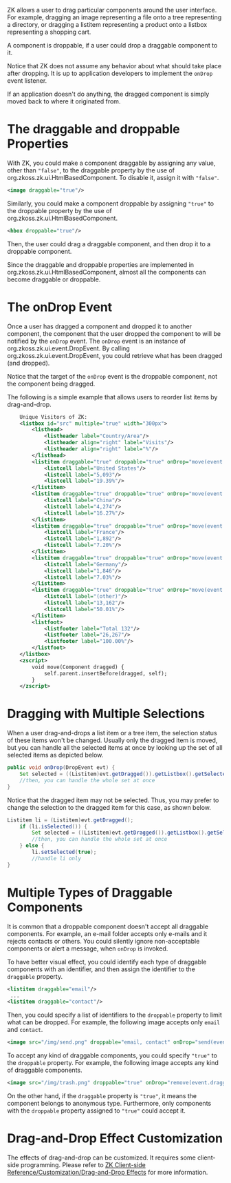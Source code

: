 

ZK allows a user to drag particular components around the user
interface. For example, dragging an image representing a file onto a
tree representing a directory, or dragging a listitem representing a
product onto a listbox representing a shopping cart.

A component is droppable, if a user could drop a draggable component to
it.

Notice that ZK does not assume any behavior about what should take place
after dropping. It is up to application developers to implement the
`onDrop` event listener.

If an application doesn't do anything, the dragged component is simply
moved back to where it originated from.

# The draggable and droppable Properties

With ZK, you could make a component draggable by assigning any value,
other than `"false"`, to the draggable property by the use of
<javadoc method="setDraggable(java.lang.String)">org.zkoss.zk.ui.HtmlBasedComponent</javadoc>.
To disable it, assign it with `"false"`.

``` xml
<image draggable="true"/>
```

Similarly, you could make a component droppable by assigning `"true"` to
the droppable property by the use of
<javadoc method="setDroppable(java.lang.String)">org.zkoss.zk.ui.HtmlBasedComponent</javadoc>.

``` xml
<hbox droppable="true"/>
```

Then, the user could drag a draggable component, and then drop it to a
droppable component.

Since the draggable and droppable properties are implemented in
<javadoc>org.zkoss.zk.ui.HtmlBasedComponent</javadoc>, almost all the
components can become draggable or droppable.

# The onDrop Event

Once a user has dragged a component and dropped it to another component,
the component that the user dropped the component to will be notified by
the `onDrop` event. The `onDrop` event is an instance of
<javadoc>org.zkoss.zk.ui.event.DropEvent</javadoc>. By calling
<javadoc method="getDragged()">org.zkoss.zk.ui.event.DropEvent</javadoc>,
you could retrieve what has been dragged (and dropped).

Notice that the target of the `onDrop` event is the droppable component,
not the component being dragged.

The following is a simple example that allows users to reorder list
items by drag-and-drop.

``` xml
    Unique Visitors of ZK:
    <listbox id="src" multiple="true" width="300px">
        <listhead>
            <listheader label="Country/Area"/>
            <listheader align="right" label="Visits"/>
            <listheader align="right" label="%"/>
        </listhead>
        <listitem draggable="true" droppable="true" onDrop="move(event.dragged)">
            <listcell label="United States"/>
            <listcell label="5,093"/>
            <listcell label="19.39%"/>
        </listitem>
        <listitem draggable="true" droppable="true" onDrop="move(event.dragged)">
            <listcell label="China"/>
            <listcell label="4,274"/>
            <listcell label="16.27%"/>
        </listitem>
        <listitem draggable="true" droppable="true" onDrop="move(event.dragged)">
            <listcell label="France"/>
            <listcell label="1,892"/>
            <listcell label="7.20%"/>
        </listitem>
        <listitem draggable="true" droppable="true" onDrop="move(event.dragged)">
            <listcell label="Germany"/>
            <listcell label="1,846"/>
            <listcell label="7.03%"/>
        </listitem>
        <listitem draggable="true" droppable="true" onDrop="move(event.dragged)">
            <listcell label="(other)"/>
            <listcell label="13,162"/>
            <listcell label="50.01%"/>
        </listitem>
        <listfoot>
            <listfooter label="Total 132"/>
            <listfooter label="26,267"/>
            <listfooter label="100.00%"/>
        </listfoot>
    </listbox>
    <zscript>
        void move(Component dragged) {
            self.parent.insertBefore(dragged, self);
        }
    </zscript>
```

# Dragging with Multiple Selections

When a user drag-and-drops a list item or a tree item, the selection
status of these items won't be changed. Usually only the dragged item is
moved, but you can handle all the selected items at once by looking up
the set of all selected items as depicted below.

``` java
public void onDrop(DropEvent evt) {
    Set selected = ((Listitem)evt.getDragged()).getListbox().getSelectedItems();
    //then, you can handle the whole set at once
}
```

Notice that the dragged item may not be selected. Thus, you may prefer
to change the selection to the dragged item for this case, as shown
below.

``` java
Listitem li = (Listitem)evt.getDragged();
    if (li.isSelected()) {
        Set selected = ((Listitem)evt.getDragged()).getListbox().getSelectedItems();
        //then, you can handle the whole set at once
    } else {
        li.setSelected(true);
        //handle li only
}
```

# Multiple Types of Draggable Components

It is common that a droppable component doesn't accept all draggable
components. For example, an e-mail folder accepts only e-mails and it
rejects contacts or others. You could silently ignore non-acceptable
components or alert a message, when `onDrop` is invoked.

To have better visual effect, you could identify each type of draggable
components with an identifier, and then assign the identifier to the
`draggable` property.

``` xml
<listitem draggable="email"/>
 ...
<listitem draggable="contact"/>
```

Then, you could specify a list of identifiers to the `droppable`
property to limit what can be dropped. For example, the following image
accepts only `email` and `contact`.

``` xml
<image src="/img/send.png" droppable="email, contact" onDrop="send(event.dragged)"/>
```

To accept any kind of draggable components, you could specify `"true"`
to the `droppable` property. For example, the following image accepts
any kind of draggable components.

``` xml
<image src="/img/trash.png" droppable="true" onDrop="remove(event.dragged)"/>
```

On the other hand, if the `draggable` property is `"true"`, it means the
component belongs to anonymous type. Furthermore, only components with
the `droppable` property assigned to `"true"` could accept it.

# Drag-and-Drop Effect Customization

The effects of drag-and-drop can be customized. It requires some
client-side programming. Please refer to [ZK Client-side
Reference/Customization/Drag-and-Drop
Effects](ZK_Client-side_Reference/Customization/Drag-and-Drop_Effects)
for more information.
